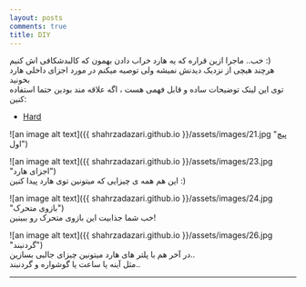 ```yaml
---
layout: posts
comments: true
title: DIY  
---
```


خب.. ماجرا ازین قراره که یه هارد خراب دادن بهمون که کالبدشکافی اش کنیم :)  
هرچند هیچی از نزدیک دیدنش نمیشه ولی توصیه میکنم در مورد اجزای داخلی هارد بخونید  
توی این لینک توضیحات ساده و قابل فهمی هست ، اگه علاقه مند بودین حتما استفاده کنین:
* [Hard](http://www.elmefarda.com/%D9%82%D8%B7%D8%B9%D8%A7%D8%AA-%D8%AF%D8%A7%D8%AE%D9%84%DB%8C-%D9%87%D8%A7%D8%B1%D8%AF/)  
  
  

![an image alt text]({{ shahrzadazari.github.io }}/assets/images/21.jpg "پیچ اول")  
    
 
    
![an image alt text]({{ shahrzadazari.github.io }}/assets/images/23.jpg "اجزای هارد")  
این هم همه ی چیزایی که میتونین توی هارد پیدا کنین :)  
   
 
   
   
![an image alt text]({{ shahrzadazari.github.io }}/assets/images/24.jpg "بازوی متحرک")  
خب شما جذابیت این بازوی متحرک رو ببینین!
  
   
   
  
![an image alt text]({{ shahrzadazari.github.io }}/assets/images/26.jpg "گردنبند")  
در آخر هم با پلتر های هارد میتونین چیزای جالبی بسازین..  
مثل آینه یا ساعت یا گوشواره و گردنبند..
  
   
  

---

